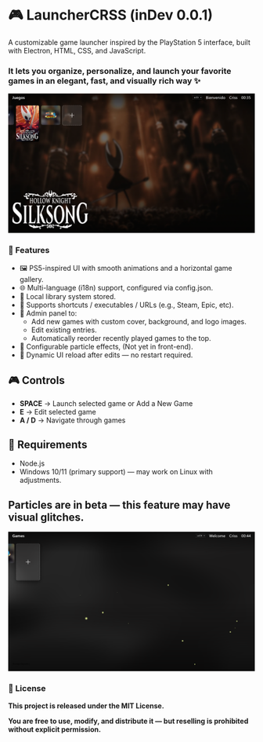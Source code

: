 # 🎮 LauncherCRSS (inDev 0.0.1)

A customizable game launcher inspired by the PlayStation 5 interface, built with Electron, HTML, CSS, and JavaScript.
### It lets you organize, personalize, and launch your favorite games in an elegant, fast, and visually rich way ✨

![LauncherCRSS Screenshot](./assets/screenshot.png)


### 🚀 Features
* 🖼️ PS5-inspired UI with smooth animations and a horizontal game gallery.
* 🌐 Multi-language (i18n) support, configured via config.json.
* 🧠 Local library system stored.
* 📎 Supports shortcuts / executables / URLs (e.g., Steam, Epic, etc).
* 🧰 Admin panel to:
  * Add new games with custom cover, background, and logo images.
  * Edit existing entries.
  * Automatically reorder recently played games to the top.
* 🌌 Configurable particle effects, (Not yet in front-end).
* 🔄 Dynamic UI reload after edits — no restart required.

## 🎮 Controls

- **SPACE** → Launch selected game or Add a New Game
- **E** → Edit selected game  
- **A / D** → Navigate through games  

## 🧰 Requirements

* Node.js
* Windows 10/11 (primary support) — may work on Linux with adjustments.

## **Particles are in beta** — this feature may have visual glitches.
![LauncherCRSS Screenshot](./assets/screenshot2.png)

### 📝 License

__This project is released under the MIT License.__

__You are free to use, modify, and distribute it — but reselling is prohibited without explicit permission.__
